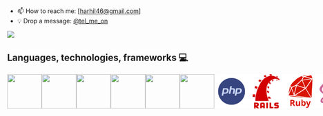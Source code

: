 
- 📫 How to reach me: [harhil46@gmail.com]
- 💡 Drop a message: [@tel_me_on](https://t.me/tel_me_on)

![](https://komarev.com/ghpvc/?username=username-forGithub&style=flat-square)

## Languages, technologies, frameworks 💻
<div style="display: flex; align-items: center;"> 
  <img style="width: 80px; height: 80px; object-fit: contain;" src="https://img.icons8.com/?size=512&id=NfbyHexzVEDk&format=png"/>
  <img style="width: 80px; height: 80px; object-fit: contain;" src="https://img.icons8.com/?size=512&id=jD-fJzVguBmw&format=png"/>
  <img style="width: 80px; height: 80px; object-fit: contain;" src="https://img.icons8.com/?size=512&id=aMLZmDlq6SvC&format=png"/>
  <img style="width: 80px; height: 80px; object-fit: contain;" src="https://img.icons8.com/?size=512&id=D2Hi2VkJSi33&format=png"  />
  <img style="width: 80px; height: 80px; object-fit: contain;" src="https://img.icons8.com/color/2x/css3.png" />
  <img style="width: 80px; height: 80px; object-fit: contain;" src="https://img.icons8.com/fluency/2x/javascript.png" "/>
  <img style="width: 80px; height: 80px; object-fit: contain;" src="php.png" />  
  <img style="width: 80px; height: 80px; object-fit: contain;" src="rails.png" />
  <img style="width: 80px; height: 80px; object-fit: contain;" src="ruby.png" />
  <img style="width: 80px; height: 80px; object-fit: contain;" src="saas.png" /> 
  <img style="width: 80px; height: 80px; object-fit: contain;" src="https://img.icons8.com/?size=512&id=xBKl2pdJg5kk&format=png" /> 
</div>




